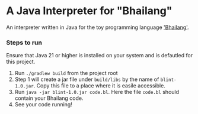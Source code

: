 # A Java Interpreter for "Bhailang"
An interpreter written in Java for the toy programming language ['Bhailang'](https://bhailang.js.org/).

### Steps to run
Ensure that Java 21 or higher is installed on your system and is defautled for this project. 
1. Run `./gradlew build` from the project root
2. Step 1 will create a jar file under `build/libs` by the name of `blint-1.0.jar`. Copy this file to a place where it is easile accessible. 
3. Run `java -jar blint-1.0.jar code.bl`. Here the file `code.bl` should contain your Bhailang code.
4. See your code running!